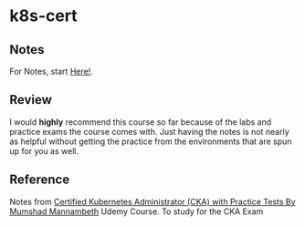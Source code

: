 # k8s-cert

## Notes
For Notes, start [Here!](/Notes/Core-Concepts.md). 

## Review

I would **highly** recommend this course so far because of the labs and practice exams the course comes with. Just having the notes is not nearly as helpful without getting the practice from the environments that are spun up for you as well. 

## Reference
Notes from [Certified Kubernetes Administrator (CKA) with Practice Tests By Mumshad Mannambeth](https://www.udemy.com/course/certified-kubernetes-administrator-with-practice-tests/) Udemy Course. To study for the CKA Exam